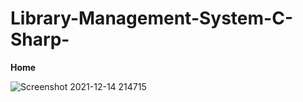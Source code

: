 # Library-Management-System-C-Sharp-

**Home**

![Screenshot 2021-12-14 214715](https://user-images.githubusercontent.com/72688889/146038357-52070f3a-f385-41db-b786-46490739291f.png)

